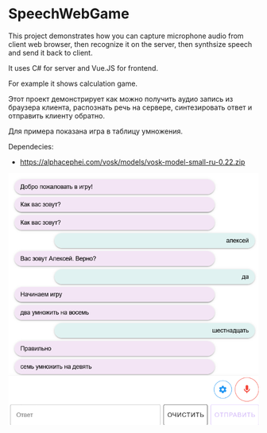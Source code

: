 # SpeechWebGame
This project demonstrates how you can capture microphone audio from client web browser, then recognize it on the server, then synthsize speech and send it back to client.

It uses C# for server and Vue.JS for frontend.

For example it shows calculation game.

Этот проект демонстрирует как можно получить аудио запись из браузера клиента, распознать речь на сервере, синтезировать ответ и отправить клиенту обратно.

Для примера показана игра в таблицу умножения.

Dependecies:
- https://alphacephei.com/vosk/models/vosk-model-small-ru-0.22.zip

<img src="screenshot.png" width="600"/>
